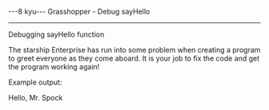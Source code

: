 ---8 kyu--- Grasshopper - Debug sayHello

------

Debugging sayHello function

The starship Enterprise has run into some problem when creating a program to greet everyone as they come aboard. It is your job to fix the code and get the program working again!

Example output:

Hello, Mr. Spock